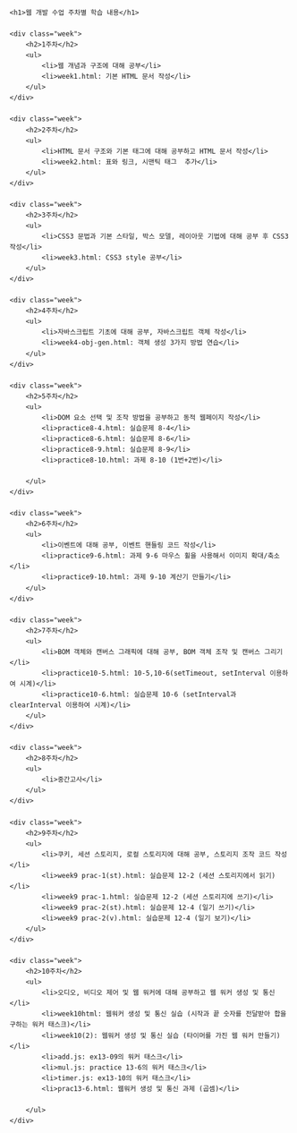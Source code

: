 <!DOCTYPE html>
<html lang="ko">
<head>
    <meta charset="UTF-8">
    <meta name="viewport" content="width=device-width, initial-scale=1.0">
    <title>웹 개발 1주차부터 10주차까지</title>
    <style>
        body {
            font-family: Arial, sans-serif;
            line-height: 1.6;
            margin: 20px;
        }
        h1 {
            text-align: center;
            color: #333;
        }
        h2 {
            color: #555;
        }
        ul {
            list-style-type: none;
            padding: 0;
        }
        li {
            margin: 10px 0;
        }
        .week {
            background-color: #f0f0f0;
            padding: 10px;
            border-radius: 5px;
        }
    </style>
</head>
<body>

    <h1>웹 개발 수업 주차별 학습 내용</h1>

    <div class="week">
        <h2>1주차</h2>
        <ul>
            <li>웹 개념과 구조에 대해 공부</li>
            <li>week1.html: 기본 HTML 문서 작성</li>
        </ul>
    </div>

    <div class="week">
        <h2>2주차</h2>
        <ul>
            <li>HTML 문서 구조와 기본 태그에 대해 공부하고 HTML 문서 작성</li>
            <li>week2.html: 표와 링크, 시맨틱 태그  추가</li>
        </ul>
    </div>

    <div class="week">
        <h2>3주차</h2>
        <ul>
            <li>CSS3 문법과 기본 스타일, 박스 모델, 레이아웃 기법에 대해 공부 후 CSS3 작성</li>
            <li>week3.html: CSS3 style 공부</li>
        </ul>
    </div>

    <div class="week">
        <h2>4주차</h2>
        <ul>
            <li>자바스크립트 기초에 대해 공부, 자바스크립트 객체 작성</li>
            <li>week4-obj-gen.html: 객체 생성 3가지 방법 연습</li>
        </ul>
    </div>

    <div class="week">
        <h2>5주차</h2>
        <ul>
            <li>DOM 요소 선택 및 조작 방법을 공부하고 동적 웹페이지 작성</li>
            <li>practice8-4.html: 실습문제 8-4</li>
            <li>practice8-6.html: 실습문제 8-6</li>
            <li>practice8-9.html: 실습문제 8-9</li>
            <li>practice8-10.html: 과제 8-10 (1번+2번)</li>
            
        </ul>
    </div>

    <div class="week">
        <h2>6주차</h2>
        <ul>
            <li>이벤트에 대해 공부, 이벤트 핸들링 코드 작성</li>
            <li>practice9-6.html: 과제 9-6 마우스 휠을 사용해서 이미지 확대/축소</li>
            <li>practice9-10.html: 과제 9-10 계산기 만들기</li>
        </ul>
    </div>

    <div class="week">
        <h2>7주차</h2>
        <ul>
            <li>BOM 객체와 캔버스 그래픽에 대해 공부, BOM 객체 조작 및 캔버스 그리기</li>
            <li>practice10-5.html: 10-5,10-6(setTimeout, setInterval 이용하여 시계)</li>
            <li>practice10-6.html: 실습문제 10-6 (setInterval과 clearInterval 이용하여 시계)</li>
        </ul>
    </div>

    <div class="week">
        <h2>8주차</h2>
        <ul>
            <li>중간고사</li>
        </ul>
    </div>

    <div class="week">
        <h2>9주차</h2>
        <ul>
            <li>쿠키, 세션 스토리지, 로컬 스토리지에 대해 공부, 스토리지 조작 코드 작성</li>
            <li>week9 prac-1(st).html: 실습문제 12-2 (세션 스토리지에서 읽기)</li>
            <li>week9 prac-1.html: 실습문제 12-2 (세션 스토리지에 쓰기)</li>
            <li>week9 prac-2(st).html: 실습문제 12-4 (일기 쓰기)</li>
            <li>week9 prac-2(v).html: 실습문제 12-4 (일기 보기)</li>
        </ul>
    </div>

    <div class="week">
        <h2>10주차</h2>
        <ul>
            <li>오디오, 비디오 제어 및 웹 워커에 대해 공부하고 웹 워커 생성 및 통신</li>
            <li>week10html: 웹워커 생성 및 통신 실습 (시작과 끝 숫자를 전달받아 합을 구하는 워커 태스크)</li>
            <li>week10(2): 웹워커 생성 및 통신 실습 (타이머를 가진 웹 워커 만들기)</li>
            <li>add.js: ex13-09의 워커 태스크</li>
            <li>mul.js: practice 13-6의 워커 태스크</li>
            <li>timer.js: ex13-10의 워커 태스크</li>
            <li>prac13-6.html: 웹워커 생성 및 통신 과제 (곱셈)</li>
            
        </ul>
    </div>

</body>
</html>

